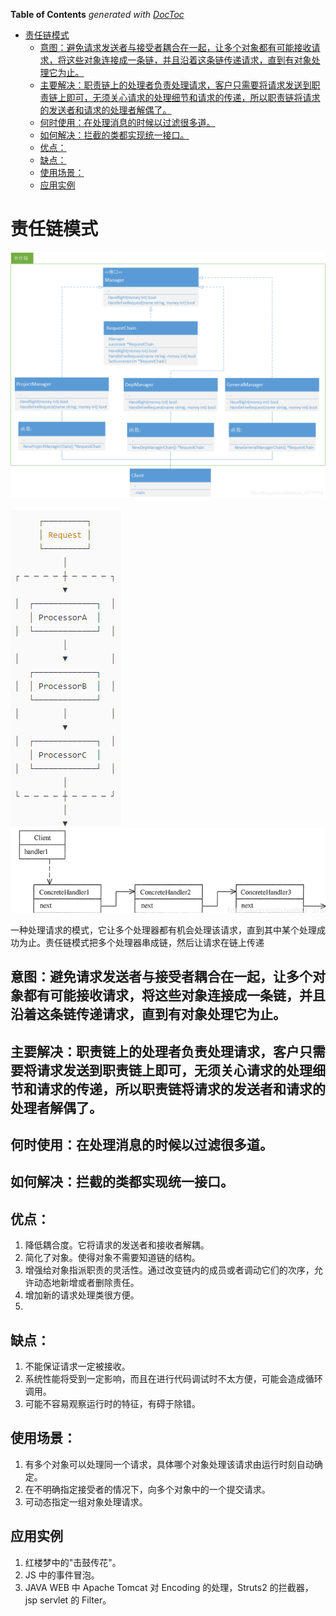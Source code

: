 <!-- START doctoc generated TOC please keep comment here to allow auto update -->
<!-- DON'T EDIT THIS SECTION, INSTEAD RE-RUN doctoc TO UPDATE -->
**Table of Contents**  *generated with [DocToc](https://github.com/thlorenz/doctoc)*

- [责任链模式](#%E8%B4%A3%E4%BB%BB%E9%93%BE%E6%A8%A1%E5%BC%8F)
  - [意图：避免请求发送者与接受者耦合在一起，让多个对象都有可能接收请求，将这些对象连接成一条链，并且沿着这条链传递请求，直到有对象处理它为止。](#%E6%84%8F%E5%9B%BE%E9%81%BF%E5%85%8D%E8%AF%B7%E6%B1%82%E5%8F%91%E9%80%81%E8%80%85%E4%B8%8E%E6%8E%A5%E5%8F%97%E8%80%85%E8%80%A6%E5%90%88%E5%9C%A8%E4%B8%80%E8%B5%B7%E8%AE%A9%E5%A4%9A%E4%B8%AA%E5%AF%B9%E8%B1%A1%E9%83%BD%E6%9C%89%E5%8F%AF%E8%83%BD%E6%8E%A5%E6%94%B6%E8%AF%B7%E6%B1%82%E5%B0%86%E8%BF%99%E4%BA%9B%E5%AF%B9%E8%B1%A1%E8%BF%9E%E6%8E%A5%E6%88%90%E4%B8%80%E6%9D%A1%E9%93%BE%E5%B9%B6%E4%B8%94%E6%B2%BF%E7%9D%80%E8%BF%99%E6%9D%A1%E9%93%BE%E4%BC%A0%E9%80%92%E8%AF%B7%E6%B1%82%E7%9B%B4%E5%88%B0%E6%9C%89%E5%AF%B9%E8%B1%A1%E5%A4%84%E7%90%86%E5%AE%83%E4%B8%BA%E6%AD%A2)
  - [主要解决：职责链上的处理者负责处理请求，客户只需要将请求发送到职责链上即可，无须关心请求的处理细节和请求的传递，所以职责链将请求的发送者和请求的处理者解偶了。](#%E4%B8%BB%E8%A6%81%E8%A7%A3%E5%86%B3%E8%81%8C%E8%B4%A3%E9%93%BE%E4%B8%8A%E7%9A%84%E5%A4%84%E7%90%86%E8%80%85%E8%B4%9F%E8%B4%A3%E5%A4%84%E7%90%86%E8%AF%B7%E6%B1%82%E5%AE%A2%E6%88%B7%E5%8F%AA%E9%9C%80%E8%A6%81%E5%B0%86%E8%AF%B7%E6%B1%82%E5%8F%91%E9%80%81%E5%88%B0%E8%81%8C%E8%B4%A3%E9%93%BE%E4%B8%8A%E5%8D%B3%E5%8F%AF%E6%97%A0%E9%A1%BB%E5%85%B3%E5%BF%83%E8%AF%B7%E6%B1%82%E7%9A%84%E5%A4%84%E7%90%86%E7%BB%86%E8%8A%82%E5%92%8C%E8%AF%B7%E6%B1%82%E7%9A%84%E4%BC%A0%E9%80%92%E6%89%80%E4%BB%A5%E8%81%8C%E8%B4%A3%E9%93%BE%E5%B0%86%E8%AF%B7%E6%B1%82%E7%9A%84%E5%8F%91%E9%80%81%E8%80%85%E5%92%8C%E8%AF%B7%E6%B1%82%E7%9A%84%E5%A4%84%E7%90%86%E8%80%85%E8%A7%A3%E5%81%B6%E4%BA%86)
  - [何时使用：在处理消息的时候以过滤很多道。](#%E4%BD%95%E6%97%B6%E4%BD%BF%E7%94%A8%E5%9C%A8%E5%A4%84%E7%90%86%E6%B6%88%E6%81%AF%E7%9A%84%E6%97%B6%E5%80%99%E4%BB%A5%E8%BF%87%E6%BB%A4%E5%BE%88%E5%A4%9A%E9%81%93)
  - [如何解决：拦截的类都实现统一接口。](#%E5%A6%82%E4%BD%95%E8%A7%A3%E5%86%B3%E6%8B%A6%E6%88%AA%E7%9A%84%E7%B1%BB%E9%83%BD%E5%AE%9E%E7%8E%B0%E7%BB%9F%E4%B8%80%E6%8E%A5%E5%8F%A3)
  - [优点：](#%E4%BC%98%E7%82%B9)
  - [缺点：](#%E7%BC%BA%E7%82%B9)
  - [使用场景：](#%E4%BD%BF%E7%94%A8%E5%9C%BA%E6%99%AF)
  - [应用实例](#%E5%BA%94%E7%94%A8%E5%AE%9E%E4%BE%8B)

<!-- END doctoc generated TOC please keep comment here to allow auto update -->

# 责任链模式
![](example.png)

![](process.png)
![](process2.png)

一种处理请求的模式，它让多个处理器都有机会处理该请求，直到其中某个处理成功为止。责任链模式把多个处理器串成链，然后让请求在链上传递

## 意图：避免请求发送者与接受者耦合在一起，让多个对象都有可能接收请求，将这些对象连接成一条链，并且沿着这条链传递请求，直到有对象处理它为止。

## 主要解决：职责链上的处理者负责处理请求，客户只需要将请求发送到职责链上即可，无须关心请求的处理细节和请求的传递，所以职责链将请求的发送者和请求的处理者解偶了。

## 何时使用：在处理消息的时候以过滤很多道。

## 如何解决：拦截的类都实现统一接口。

## 优点：

1. 降低耦合度。它将请求的发送者和接收者解耦。
2. 简化了对象。使得对象不需要知道链的结构。
3. 增强给对象指派职责的灵活性。通过改变链内的成员或者调动它们的次序，允许动态地新增或者删除责任。
4. 增加新的请求处理类很方便。
5. 
## 缺点：

1. 不能保证请求一定被接收。
2. 系统性能将受到一定影响，而且在进行代码调试时不太方便，可能会造成循环调用。
3. 可能不容易观察运行时的特征，有碍于除错。


## 使用场景：

1. 有多个对象可以处理同一个请求，具体哪个对象处理该请求由运行时刻自动确定。
2. 在不明确指定接受者的情况下，向多个对象中的一个提交请求。
3. 可动态指定一组对象处理请求。

## 应用实例
1. 红楼梦中的"击鼓传花"。 
2. JS 中的事件冒泡。 
3. JAVA WEB 中 Apache Tomcat 对 Encoding 的处理，Struts2 的拦截器，jsp servlet 的 Filter。

